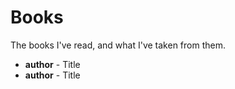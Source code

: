# Books
The books I've read, and what I've taken from them.


<ul>
  <li><strong>author</strong> - Title</li>
  <li><strong>author</strong> - Title</li>
</ul>
